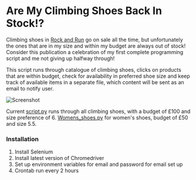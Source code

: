 # Are My Climbing Shoes Back In Stock!?

Climbing shoes in [Rock and Run](https://rockrun.com/collections/climbing-shoes) go on sale all the time, but unfortunately the ones that are in my size and within my budget are always out of stock!
Consider this publication a celebration of my first complete programming script and me not giving up halfway through!

This script runs through catalogue of climbing shoes, clicks on products that are within budget, check for availability in preferred shoe size and keep track of available items in a separate file, which content will be sent as an email to notify user.

![Screenshot](https://i.imgur.com/9avHMaq.png)

Current [script.py](https://github.com/pymche/Are-My-Climbing-Shoes-Back/blob/master/script.py) runs through all climbing shoes, with a budget of £100 and size preference of 6.
[Womens_shoes.py](https://github.com/pymche/Are-My-Climbing-Shoes-Back/blob/master/Womens_Shoes.py) for women's shoes, budget of £50 and size 5.5.

### Installation
1. Install Selenium
2. Install latest version of Chromedriver
3. Set up environment variables for email and password for email set up
4. Crontab run every 2 hours
